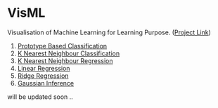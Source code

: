 # VisML
Visualisation of Machine Learning for Learning Purpose. ([Project Link](https://github.com/scakc/VisML))

  1. [Prototype Based Classification](https://scakc.github.io/VisML/Prototype%20Classification/index.html)
  2. [K Nearest Neighbour Classification](https://scakc.github.io/VisML/KNN/Classification/index.html)
  3. [K Nearest Neighbour Regression](https://scakc.github.io/VisML/KNN/Regression/index.html)
  4. [Linear Regression](https://scakc.github.io/VisML/Linear/Regression/index.html)
  5. [Ridge Regression](https://scakc.github.io/VisML/Linear/Ridge/index.html)
  6. [Gaussian Inference](https://scakc.github.io/VisML/Gaussian%20Bayesian%20Inference/index.html)
  
  will be updated soon .. 

